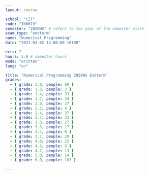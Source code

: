 ```yaml
---
layout: course

school: "CIT"
code: "IN0019"
semester: "2020WS" # refers to the year of the semester start
exam_type: "endterm"
name: "Numerical Programming"
date: "2021-03-02 12:00:00 +0100"

ects: 7
hours: 5.0 # semester hours
mode: "written"
lang: "en"

title: "Numerical Programming 2020WS Endterm"
grades:
  - { grade: 1.0, people: 60 }
  - { grade: 1.3, people: 3 }
  - { grade: 1.4, people: 33 }
  - { grade: 1.7, people: 34 }
  - { grade: 2.0, people: 37 }
  - { grade: 2.3, people: 4 }
  - { grade: 2.4, people: 37 }
  - { grade: 2.7, people: 33 }
  - { grade: 3.0, people: 27 }
  - { grade: 3.3, people: 17 }
  - { grade: 3.4, people: 8 }
  - { grade: 3.7, people: 29 }
  - { grade: 4.0, people: 22 }
  - { grade: 4.3, people: 9 }
  - { grade: 4.7, people: 13 }
  - { grade: 5.0, people: 14 }
  - { grade: 6.0, people: 107 }

---
```



